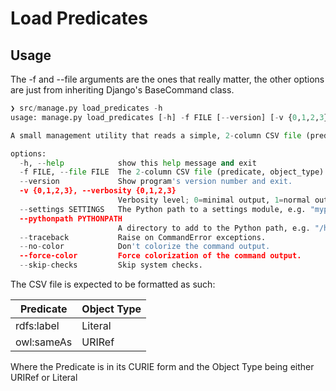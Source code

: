 # Load Predicates

## Usage

The -f and --file arguments are the ones that really matter, the other options are just from inheriting Django's BaseCommand class.


```python
❯ src/manage.py load_predicates -h
usage: manage.py load_predicates [-h] -f FILE [--version] [-v {0,1,2,3}] [--settings SETTINGS] [--pythonpath PYTHONPATH] [--traceback] [--no-color] [--force-color] [--skip-checks]

A small management utility that reads a simple, 2-column CSV file (predicate, object_type), and does a get_or_create for each predicate listed.

options:
  -h, --help            show this help message and exit
  -f FILE, --file FILE  The 2-column CSV file (predicate, object_type)
  --version             Show program's version number and exit.
  -v {0,1,2,3}, --verbosity {0,1,2,3}
                        Verbosity level; 0=minimal output, 1=normal output, 2=verbose output, 3=very verbose output
  --settings SETTINGS   The Python path to a settings module, e.g. "myproject.settings.main". If this isn't provided, the DJANGO_SETTINGS_MODULE environment variable will be used.
  --pythonpath PYTHONPATH
                        A directory to add to the Python path, e.g. "/home/djangoprojects/myproject".
  --traceback           Raise on CommandError exceptions.
  --no-color            Don't colorize the command output.
  --force-color         Force colorization of the command output.
  --skip-checks         Skip system checks.
```

The CSV file is expected to be formatted as such:

| Predicate  | Object Type |
| ---------- | ----------- |
| rdfs:label |   Literal   |
| owl:sameAs |   URIRef    |

Where the Predicate is in its CURIE form and the Object Type being either URIRef or Literal
